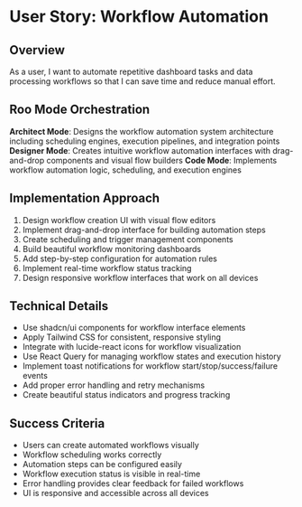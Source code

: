 # User Story: Workflow Automation

## Overview
As a user, I want to automate repetitive dashboard tasks and data processing workflows so that I can save time and reduce manual effort.

## Roo Mode Orchestration
**Architect Mode**: Designs the workflow automation system architecture including scheduling engines, execution pipelines, and integration points
**Designer Mode**: Creates intuitive workflow automation interfaces with drag-and-drop components and visual flow builders
**Code Mode**: Implements workflow automation logic, scheduling, and execution engines

## Implementation Approach
1. Design workflow creation UI with visual flow editors
2. Implement drag-and-drop interface for building automation steps
3. Create scheduling and trigger management components
4. Build beautiful workflow monitoring dashboards
5. Add step-by-step configuration for automation rules
6. Implement real-time workflow status tracking
7. Design responsive workflow interfaces that work on all devices

## Technical Details
- Use shadcn/ui components for workflow interface elements
- Apply Tailwind CSS for consistent, responsive styling
- Integrate with lucide-react icons for workflow visualization
- Use React Query for managing workflow states and execution history
- Implement toast notifications for workflow start/stop/success/failure events
- Add proper error handling and retry mechanisms
- Create beautiful status indicators and progress tracking

## Success Criteria
- Users can create automated workflows visually
- Workflow scheduling works correctly
- Automation steps can be configured easily
- Workflow execution status is visible in real-time
- Error handling provides clear feedback for failed workflows
- UI is responsive and accessible across all devices
